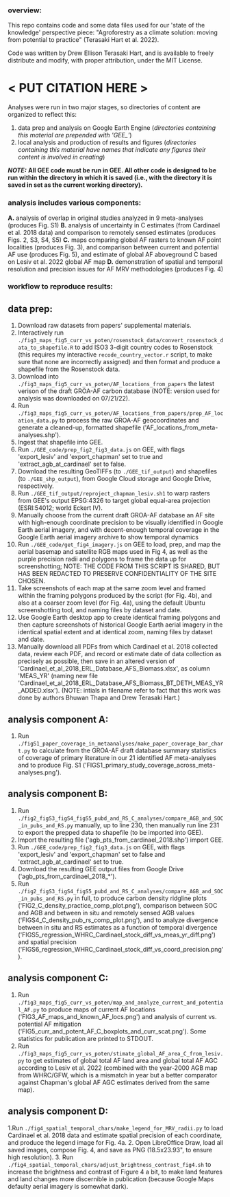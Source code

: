 ### overview:
This repo contains code and some data files used for our 'state of the knowledge' perspective piece: "Agroforestry
as a climate solution: moving from potential to practice" (Terasaki Hart et al. 2022).

Code was written by Drew Ellison Terasaki Hart,
and is available to freely distribute and modify, with proper
attribution, under the MIT License.

# < PUT CITATION HERE >

Analyses were run in two major stages, so directories of content are organized to reflect this:
  1. data prep and analysis on Google Earth Engine (*directories containing this material are prepended with 'GEE_'*)
  2. local analysis and production of results and figures (*directories containing this material have names that indicate any figures their content is involved in creating*)

***NOTE:*** **All GEE code must be run in GEE. All other code is designed to be run within the directory in which it is saved (i.e., with the directory it is saved in set as the current working directory).**


### analysis includes various components:

**A.** analysis of overlap in original studies analyzed in 9 meta-analyses (produces Fig. S1)
**B.** analysis of uncertainty in C estimates (from Cardinael et al. 2018 data) and comparison to remotely sensed estimates (produces Figs. 2, S3, S4, S5)
**C.** maps comparing global AF rasters to known AF point localities (produces Fig. 3), and comparison between current and potential AF use (produces Fig. 5), and estimate of global AF aboveground C based on Lesiv et al. 2022 global AF map
**D.** demonstration of spatial and temporal resolution and precision issues for AF MRV methodologies (produces Fig. 4)


### workflow to reproduce results:

## data prep:

1. Download raw datasets from papers' supplemental materials.
2. Interactively run `./fig3_maps_fig5_curr_vs_poten/rosenstock_data/convert_rosenstock_data_to_shapefile.R` to add ISO3 3-digit country codes to Rosenstock (this requires my interactive `recode_country_vector.r` script, to make sure that none are incorrectly assigned) and then format and produce a shapefile from the Rosenstock data.
3. Download into `./fig3_maps_fig5_curr_vs_poten/AF_locations_from_papers` the latest verison of the draft GROA-AF carbon database (NOTE: version used for analysis was downloaded on 07/21/22).
4. Run `./fig3_maps_fig5_curr_vs_poten/AF_locations_from_papers/prep_AF_location_data.py` to process the raw GROA-AF geocoordinates and generate a cleaned-up, formatted shapefile ('AF_locations_from_meta-analyses.shp').
5. Ingest that shapefile into GEE.
6. Run `./GEE_code/prep_fig2_fig3_data.js` on GEE, with flags 'export_lesiv' and 'export_chapman' set to true and 'extract_agb_at_cardinael' set to false.
7. Download the resulting GeoTIFFs (to `./GEE_tif_output`) and shapefiles (to `./GEE_shp_output`), from Google Cloud storage and Google Drive, respectively.
8. Run `./GEE_tif_output/reproject_chapman_lesiv.sh1` to warp rasters from GEE's output EPSG:4326 to target global equal-area projection (ESRI:54012; world Eckert IV).
9. Manually choose from the current draft GROA-AF database an AF site with high-enough coordinate precision to be visually identified in Google Earth aerial imagery, and with decent-enough temporal coverage in the Google Earth aerial imagery archive to show temporal dynamics
10. Run `./GEE_code/get_fig4_imagery.js` on GEE to load, prep, and map the aerial basemap and satellite RGB maps used in Fig 4, as well as the purple precision radii and polygons to frame the data up for screenshotting; NOTE: THE CODE FROM THIS SCRIPT IS SHARED, BUT HAS BEEN REDACTED TO PRESERVE CONFIDENTIALITY OF THE SITE CHOSEN.
11. Take screenshots of each map at the same zoom level and framed within the framing polygons produced by the script (for Fig. 4b), and also at a coarser zoom level (for Fig. 4a), using the default Ubuntu screenshotting tool, and naming files by dataset and date.
12. Use Google Earth desktop app to create identical framing polygons and then capture screenshots of historical Google Earth aerial imagery in the identical spatial extent and at identical zoom, naming files by dataset and date. 
13. Manually download all PDFs from which Cardinael et al. 2018 collected data, review each PDF, and record or estimate date of data collection as precisely as possible, then save in an altered version of 'Cardinael_et_al_2018_ERL_Database_AFS_Biomass.xlsx', as column 'MEAS_YR' (naming new file 'Cardinael_et_al_2018_ERL_Database_AFS_Biomass_BT_DETH_MEAS_YR_ADDED.xlsx'). (NOTE: intials in filename refer to fact that this work was done by authors Bhuwan Thapa and Drew Terasaki Hart.)

## analysis component A:

1. Run `./figS1_paper_coverage_in_metaanalyses/make_paper_coverage_bar_chart.py` to calculate from the GROA-AF draft database summary statistics of coverage of primary literature in our 21 identified AF meta-analyses and to produce Fig. S1 ('FIGS1_primary_study_coverage_across_meta-analyses.png').

## analysis component B:

1. Run `./fig2_figS3_figS4_figS5_pubd_and_RS_C_analyses/compare_AGB_and_SOC_in_pubs_and_RS.py` manually, up to line 230, then manually run line 231 to export the prepped data to shapefile (to be imported into GEE).
2. Import the resulting file ('agb_pts_from_cardinael_2018.shp') import GEE.
3. Run `./GEE_code/prep_fig2_fig3_data.js` on GEE, with flags 'export_lesiv' and 'export_chapman' set to false and 'extract_agb_at_cardinael' set to true.
4. Download the resulting GEE output files from Google Drive ('agb_pts_from_cardinael_2018_\*').
5. Run `./fig2_figS3_figS4_figS5_pubd_and_RS_C_analyses/compare_AGB_and_SOC_in_pubs_and_RS.py` in full, to produce carbon density ridgline plots ('FIG2_C_density_practice_comp_plot.png'), comparison between SOC and AGB and between in situ and remotely sensed AGB values ('FIGS4_C_density_pub_rs_comp_plot.png'), and to analyze divergence between in situ and RS estimates as a function of temporal divergence ('FIGS5_regression_WHRC_Cardinael_stock_diff_vs_meas_yr_diff.png') and spatial precision ('FIGS6_regression_WHRC_Cardinael_stock_diff_vs_coord_precision.png').

## analysis component C:

1. Run `./fig3_maps_fig5_curr_vs_poten/map_and_analyze_current_and_potential_AF.py` to produce maps of current AF locations ('FIG3_AF_maps_and_known_AF_locs.png') and analysis of current vs. potential AF mitigation ('FIG5_curr_and_potent_AF_C_boxplots_and_curr_scat.png'). Some statistics for publication are printed to STDOUT.
2. Run `./fig3_maps_fig5_curr_vs_poten/stimate_global_AF_area_C_from_lesiv.py` to get estimates of global total AF land area and global total AF AGC according to Lesiv et al. 2022 (combined with the year-2000 AGB map from WHRC/GFW, which is a mismatch in year but a better comparator against Chapman's global AF AGC estimates derived from the same map).

## analysis component D:

1.Run `./fig4_spatial_temporal_chars/make_legend_for_MRV_radii.py` to load Cardinael et al. 2018 data and estimate spatial precision of each coordinate, and produce the legend image for Fig. 4a.
2. Open LibreOffice Draw, load all saved images, compose Fig. 4, and save as PNG (18.5x23.93", to ensure high resolution).
3. Run `./fig4_spatial_temporal_chars/adjust_brightness_contrast_fig4.sh` to increase the brightness and contrast of Figure 4 a bit, to make land features and land changes more discernible in publication (because Google Maps defaulty aerial imagery is somewhat dark).
